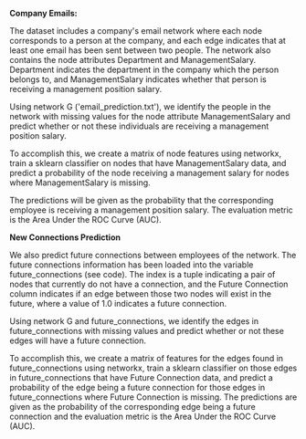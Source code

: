 **Company Emails:**

The dataset includes a company's email network where each node corresponds to a person at the company, and each edge indicates that at least one email has been sent between two people. The network also contains the node attributes Department and ManagementSalary. Department indicates the department in the company which the person belongs to, and ManagementSalary indicates whether that person is receiving a management position salary.

Using network G ('email_prediction.txt'), we identify the people in the network with missing values for the node attribute ManagementSalary and predict whether or not these individuals are receiving a management position salary.

To accomplish this, we create a matrix of node features using networkx, train a sklearn classifier on nodes that have ManagementSalary data, and predict a probability of the node receiving a management salary for nodes where ManagementSalary is missing.

The predictions will be given as the probability that the corresponding employee is receiving a management position salary. The evaluation metric is the Area Under the ROC Curve (AUC).

**New Connections Prediction**

We also predict future connections between employees of the network. The future connections information has been loaded into the variable future_connections (see code). The index is a tuple indicating a pair of nodes that currently do not have a connection, and the Future Connection column indicates if an edge between those two nodes will exist in the future, where a value of 1.0 indicates a future connection.

Using network G and future_connections, we identify the edges in future_connections with missing values and predict whether or not these edges will have a future connection.

To accomplish this, we create a matrix of features for the edges found in future_connections using networkx, train a sklearn classifier on those edges in future_connections that have Future Connection data, and predict a probability of the edge being a future connection for those edges in future_connections where Future Connection is missing. The predictions are given as the probability of the corresponding edge being a future connection and the evaluation metric is the Area Under the ROC Curve (AUC).
